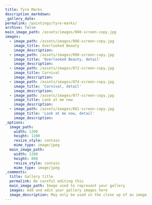 ```yaml
---
title: Tyre Marks
description_markdown:
_gallery_date:
permalink: /paintings/tyre-marks/
archive: false
main_image_path: /assets/images/088-screen-copy.jpg
images:
  - image_path: /assets/images/088-screen-copy.jpg
    image_title: Overlooked Beauty
    image_description:
  - image_path: /assets/images/090-screen-copy.jpg
    image_title: 'Overlooked Beauty, detail'
    image_description:
  - image_path: /assets/images/072-screen-copy.jpg
    image_title: Carnival
    image_description:
  - image_path: /assets/images/074-screen-copy.jpg
    image_title: 'Carnival, detail'
    image_description:
  - image_path: /assets/images/077-screen-copy.jpg
    image_title: Look at me now
    image_description:
  - image_path: /assets/images/081-screen-copy.jpg
    image_title: 'Look at me now, detail'
    image_description:
_options:
  image_path:
    width: 1200
    height: 1200
    resize_style: contain
    mime_type: image/jpeg
  main_image_path:
    width: 1200
    height: 800
    resize_style: contain
    mime_type: image/jpeg
_comments:
  title: Gallery title
  permalink: Be careful editing this
  main_image_path: Image used to represent your gallery
  images: Add and edit your gallery images here
  image_description: May only be used in the close up of an image
---
```

